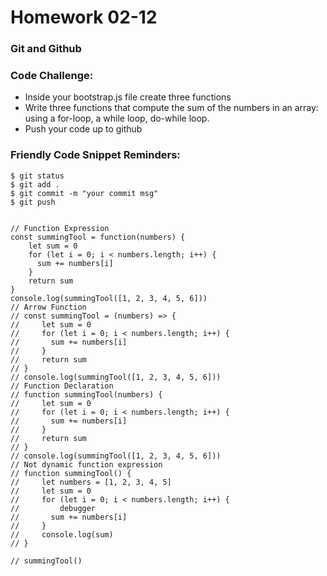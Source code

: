 <!-- # ES6 Starter Project

## Instructions after generating the project

- Change into the directory and run `npm install` to install the dependencies
- Add initial code to the src/bootstrap.js file, it will be the root file for your ES6 projects
- Run `npm start`
- Visit localhost:3000 in the browser and you should see the running application. If you are running console log statements they will appear in the browser's JS console.


> Provided for the students of the [Bottega Code School](https://bottega.tech/)

*Fork from [es6-webpack2-starter](https://github.com/micooz/es6-webpack2-starter)* -->


# Homework 02-12
### Git and Github
### Code Challenge:
- Inside your bootstrap.js file create three functions
- Write three functions that compute the sum of the numbers in an array: using a for-loop, a while loop, do-while loop.
- Push your code up to github
### Friendly Code Snippet Reminders:
```
$ git status
$ git add .
$ git commit -m "your commit msg"
$ git push


// Function Expression
const summingTool = function(numbers) {
    let sum = 0
    for (let i = 0; i < numbers.length; i++) {
      sum += numbers[i]
    }
    return sum
}
console.log(summingTool([1, 2, 3, 4, 5, 6]))
// Arrow Function
// const summingTool = (numbers) => {
//     let sum = 0
//     for (let i = 0; i < numbers.length; i++) {
//       sum += numbers[i]
//     }
//     return sum
// }
// console.log(summingTool([1, 2, 3, 4, 5, 6]))
// Function Declaration
// function summingTool(numbers) {
//     let sum = 0
//     for (let i = 0; i < numbers.length; i++) {
//       sum += numbers[i]
//     }
//     return sum
// }
// console.log(summingTool([1, 2, 3, 4, 5, 6]))
// Not dynamic function expression
// function summingTool() {
//     let numbers = [1, 2, 3, 4, 5]
//     let sum = 0
//     for (let i = 0; i < numbers.length; i++) {
//         debugger
//       sum += numbers[i]
//     }
//     console.log(sum)
// }

// summingTool()